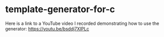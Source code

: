 # template-generator-for-c
Here is a link to a YouTube video I recorded demonstrating how to use the generator:
	https://youtu.be/bsddj7XIPLc
